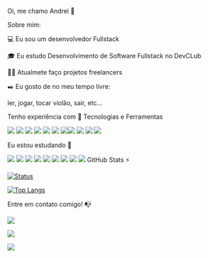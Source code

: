 Oi, me chamo Andrei 👋

Sobre mim:

💻 Eu sou um desenvolvedor Fullstack

🎓 Eu estudo Desenvolvimento de Software Fullstack no DevCLub

👩‍💻 Atualmete faço projetos freelancers

✒️ Eu gosto de no meu tempo livre:
   
   ler, jogar, tocar violão, sair, etc...

Tenho experiência com 🔧
Tecnologias e Ferramentas

<img src="https://img.shields.io/badge/HTML5-E34F26?style=for-the-badge&logo=html5&logoColor=white"> <img src="https://img.shields.io/badge/CSS3-1572B6?style=for-the-badge&logo=css3&logoColor=white"> <img src="https://img.shields.io/badge/JavaScript-F7DF1E?style=for-the-badge&logo=javascript&logoColor=black"> <img src="https://img.shields.io/badge/React-20232A?style=for-the-badge&logo=react&logoColor=61DAF"> <img src="https://img.shields.io/badge/Node.js-43853D?style=for-the-badge&logo=node.js&logoColor=white"> <img src="https://img.shields.io/badge/GIT-E44C30?style=for-the-badge&logo=git&logoColor=white"> <img src="https://img.shields.io/badge/GitHub-100000?style=for-the-badge&logo=github&logoColor=white
"><img src="https://img.shields.io/badge/Figma-F24E1E?style=for-the-badge&logo=figma&logoColor=white"> <img src="https://img.shields.io/badge/PostgreSQL-316192?style=for-the-badge&logo=postgresql&logoColor=white"> <img src="https://img.shields.io/badge/MongoDB-4EA94B?style=for-the-badge&logo=mongodb&logoColor=white"> <img src="https://img.shields.io/badge/Docker-2CA5E0?style=for-the-badge&logo=docker&logoColor=white">

Eu estou estudando 🧩


<img src="https://img.shields.io/badge/React-20232A?style=for-the-badge&logo=react&logoColor=61DAF"> <img src="https://img.shields.io/badge/Node.js-43853D?style=for-the-badge&logo=node.js&logoColor=white"> <img src="https://img.shields.io/badge/JavaScript-F7DF1E?style=for-the-badge&logo=javascript&logoColor=black"> <img src="https://img.shields.io/badge/HTML5-E34F26?style=for-the-badge&logo=html5&logoColor=white"> <img src="https://img.shields.io/badge/CSS3-1572B6?style=for-the-badge&logo=css3&logoColor=white"> <img src="https://img.shields.io/badge/PostgreSQL-316192?style=for-the-badge&logo=postgresql&logoColor=white"> <img src="https://img.shields.io/badge/MongoDB-4EA94B?style=for-the-badge&logo=mongodb&logoColor=white"> <img src="https://img.shields.io/badge/Docker-2CA5E0?style=for-the-badge&logo=docker&logoColor=white"> <img src="https://img.shields.io/badge/Cirrus_CI-4051B5?style=for-the-badge&logo=cirrusci&logoColor=white
">
GitHub Stats ⚡

[![Status](https://github-readme-stats.vercel.app/api?username=AndreiFruhauf)](https://github.com/anuraghazra/github-readme-stats)


[![Top Langs](https://github-readme-stats.vercel.app/api/top-langs/?username=AndreiFruhauf)](https://github.com/anuraghazra/github-readme-stats)

 
Entre em contato comigo! 📭

<a href="mailto:fruhaufandrei@gmail.com" target="_blank"><img src="https://img.shields.io/badge/Gmail-D14836?style=for-the-badge&logo=gmail&logoColor=white"></a>

<a href="https://www.linkedin.com/in/andrei-von-frühauf/" target="_blank"><img src="https://img.shields.io/badge/LinkedIn-0077B5?style=for-the-badge&logo=linkedin&logoColor=white"></a>



<a href="https://wa.me/5548991883278" target="_blank"><img src="https://img.shields.io/badge/WhatsApp-25D366?style=for-the-badge&logo=whatsapp&logoColor=white"></a>
